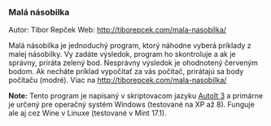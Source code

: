 ### Malá násobilka

Autor: Tibor Repček
Web: http://tiborepcek.com/mala-nasobilka/

Malá násobilka je jednoduchý program, ktorý náhodne vyberá príklady z malej násobilky. Vy zadáte výsledok, program ho skontroluje a ak je správny, priráta zelený bod. Nesprávny výsledok je ohodnotený červeným bodom. Ak necháte príklad vypočítať za vás počítač, prirátajú sa body počítaču (modré). Viac na http://tiborepcek.com/mala-nasobilka/

**Note:** Tento program je napísaný v skriptovacom jazyku [AutoIt 3](https://www.autoitscript.com/) a primárne je určený pre operačný systém Windows (testované na XP až 8). Funguje ale aj cez Wine v Linuxe (testované v Mint 17.1).

